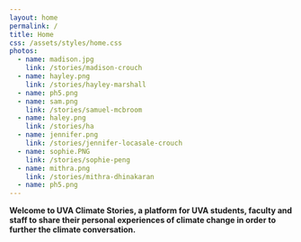 ```yaml
---
layout: home
permalink: /
title: Home
css: /assets/styles/home.css
photos:
  - name: madison.jpg
    link: /stories/madison-crouch
  - name: hayley.png
    link: /stories/hayley-marshall
  - name: ph5.png
  - name: sam.png
    link: /stories/samuel-mcbroom
  - name: haley.png
    link: /stories/ha
  - name: jennifer.png
    link: /stories/jennifer-locasale-crouch
  - name: sophie.PNG
    link: /stories/sophie-peng
  - name: mithra.png
    link: /stories/mithra-dhinakaran
  - name: ph5.png
---
```

**Welcome to UVA Climate Stories, a platform for UVA students, faculty and staff to share their personal experiences of climate change in order to further the climate conversation.**
